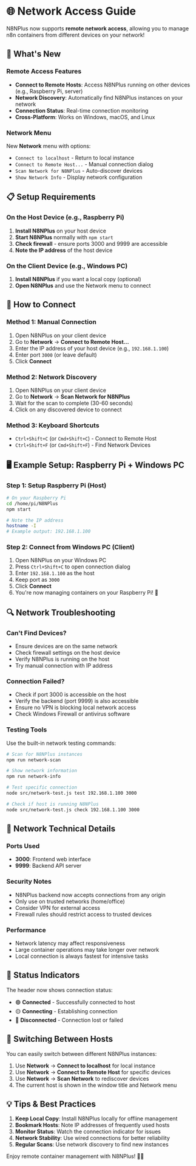 # 🌐 Network Access Guide

N8NPlus now supports **remote network access**, allowing you to manage n8n containers from different devices on your network!

## 🚀 **What's New**

### **Remote Access Features**
- **Connect to Remote Hosts**: Access N8NPlus running on other devices (e.g., Raspberry Pi, server)
- **Network Discovery**: Automatically find N8NPlus instances on your network
- **Connection Status**: Real-time connection monitoring
- **Cross-Platform**: Works on Windows, macOS, and Linux

### **Network Menu**
New **Network** menu with options:
- `Connect to localhost` - Return to local instance
- `Connect to Remote Host...` - Manual connection dialog
- `Scan Network for N8NPlus` - Auto-discover devices
- `Show Network Info` - Display network configuration

## 📋 **Setup Requirements**

### **On the Host Device (e.g., Raspberry Pi)**
1. **Install N8NPlus** on your host device
2. **Start N8NPlus** normally with `npm start`
3. **Check firewall** - ensure ports 3000 and 9999 are accessible
4. **Note the IP address** of the host device

### **On the Client Device (e.g., Windows PC)**
1. **Install N8NPlus** if you want a local copy (optional)
2. **Open N8NPlus** and use the Network menu to connect

## 🔧 **How to Connect**

### **Method 1: Manual Connection**
1. Open N8NPlus on your client device
2. Go to **Network** → **Connect to Remote Host...**
3. Enter the IP address of your host device (e.g., `192.168.1.100`)
4. Enter port `3000` (or leave default)
5. Click **Connect**

### **Method 2: Network Discovery**
1. Open N8NPlus on your client device
2. Go to **Network** → **Scan Network for N8NPlus**
3. Wait for the scan to complete (30-60 seconds)
4. Click on any discovered device to connect

### **Method 3: Keyboard Shortcuts**
- `Ctrl+Shift+C` (or `Cmd+Shift+C`) - Connect to Remote Host
- `Ctrl+Shift+F` (or `Cmd+Shift+F`) - Find Network Devices

## 🖥️ **Example Setup: Raspberry Pi + Windows PC**

### **Step 1: Setup Raspberry Pi (Host)**
```bash
# On your Raspberry Pi
cd /home/pi/N8NPlus
npm start

# Note the IP address
hostname -I
# Example output: 192.168.1.100
```

### **Step 2: Connect from Windows PC (Client)**
1. Open N8NPlus on your Windows PC
2. Press `Ctrl+Shift+C` to open connection dialog
3. Enter `192.168.1.100` as the host
4. Keep port as `3000`
5. Click **Connect**
6. You're now managing containers on your Raspberry Pi! 🎉

## 🔍 **Network Troubleshooting**

### **Can't Find Devices?**
- Ensure devices are on the same network
- Check firewall settings on the host device
- Verify N8NPlus is running on the host
- Try manual connection with IP address

### **Connection Failed?**
- Check if port 3000 is accessible on the host
- Verify the backend (port 9999) is also accessible
- Ensure no VPN is blocking local network access
- Check Windows Firewall or antivirus software

### **Testing Tools**
Use the built-in network testing commands:

```bash
# Scan for N8NPlus instances
npm run network-scan

# Show network information
npm run network-info

# Test specific connection
node src/network-test.js test 192.168.1.100 3000

# Check if host is running N8NPlus
node src/network-test.js check 192.168.1.100 3000
```

## 📡 **Network Technical Details**

### **Ports Used**
- **3000**: Frontend web interface
- **9999**: Backend API server

### **Security Notes**
- N8NPlus backend now accepts connections from any origin
- Only use on trusted networks (home/office)
- Consider VPN for external access
- Firewall rules should restrict access to trusted devices

### **Performance**
- Network latency may affect responsiveness
- Large container operations may take longer over network
- Local connection is always fastest for intensive tasks

## 🎯 **Status Indicators**

The header now shows connection status:
- 🟢 **Connected** - Successfully connected to host
- 🟡 **Connecting** - Establishing connection
- 🔴 **Disconnected** - Connection lost or failed

## 🔄 **Switching Between Hosts**

You can easily switch between different N8NPlus instances:
1. Use **Network** → **Connect to localhost** for local instance
2. Use **Network** → **Connect to Remote Host** for specific devices
3. Use **Network** → **Scan Network** to rediscover devices
4. The current host is shown in the window title and Network menu

## 💡 **Tips & Best Practices**

1. **Keep Local Copy**: Install N8NPlus locally for offline management
2. **Bookmark Hosts**: Note IP addresses of frequently used hosts
3. **Monitor Status**: Watch the connection indicator for issues
4. **Network Stability**: Use wired connections for better reliability
5. **Regular Scans**: Use network discovery to find new instances

Enjoy remote container management with N8NPlus! 🐳🚀

